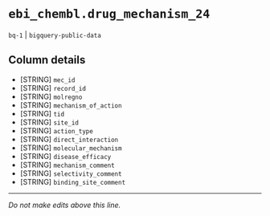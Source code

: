 # `ebi_chembl.drug_mechanism_24`
`bq-1` | `bigquery-public-data`

## Column details
* [STRING]    `mec_id`
* [STRING]    `record_id`
* [STRING]    `molregno`
* [STRING]    `mechanism_of_action`
* [STRING]    `tid`
* [STRING]    `site_id`
* [STRING]    `action_type`
* [STRING]    `direct_interaction`
* [STRING]    `molecular_mechanism`
* [STRING]    `disease_efficacy`
* [STRING]    `mechanism_comment`
* [STRING]    `selectivity_comment`
* [STRING]    `binding_site_comment`

-------------------------------------------------------------------------------
*Do not make edits above this line.*
